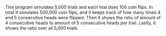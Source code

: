 This program simulates 5,000 trials and each trial does 100 coin flips. In total it simulates 500,000 coin flips, and it keeps track of how many times 4 and 5 consecutive heads were flipped. Then it shows the ratio of amount of 4 consecutive heads to amount of 5 consecutive heads per trail. Lastly, it shows the ratio over all 5,000 trials.
